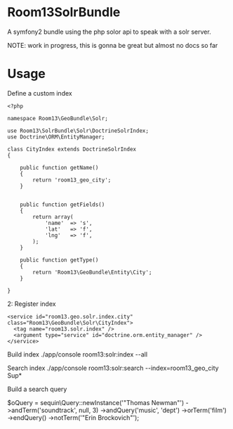 Room13SolrBundle
================

A symfony2 bundle using the php solor api to speak with a solr server.

NOTE: work in progress, this is gonna be great but almost no docs so far


Usage
===============

Define a custom index

    <?php
    
    namespace Room13\GeoBundle\Solr;
    
    use Room13\SolrBundle\Solr\DoctrineSolrIndex;
    use Doctrine\ORM\EntityManager;
    
    class CityIndex extends DoctrineSolrIndex
    {
    
        public function getName()
        {
            return 'room13_geo_city';
        }
    
    
        public function getFields()
        {
            return array(
                'name'  => 's',
                'lat'   => 'f',
                'lng'   => 'f',
            );
        }
    
        public function getType()
        {
            return 'Room13\GeoBundle\Entity\City';
        }    
    
    }


2: Register index

    <service id="room13.geo.solr.index.city" class="Room13\GeoBundle\Solr\CityIndex">
      <tag name="room13.solr.index" />
      <argument type="service" id="doctrine.orm.entity_manager" />
    </service>


Build index
    ./app/console room13:solr:index --all


Search index
    ./app/console room13:solr:search --index=room13_geo_city Sup* 



Build a search query

$oQuery = sequin\Query::newInstance('"Thomas Newman"')
    ->andTerm('soundtrack', null, 3)
    ->andQuery('music', 'dept')
        ->orTerm('film')
    ->endQuery()
    ->notTerm('"Erin Brockovich"');
